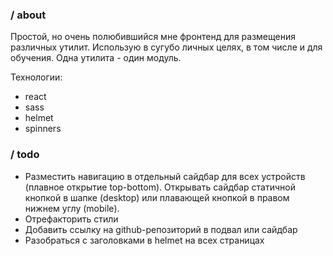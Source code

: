 ### / about

Простой, но очень полюбившийся мне фронтенд для размещения различных утилит. Использую в сугубо личных целях, в том числе и для обучения. Одна утилита - один модуль.

Технологии:

-   react
-   sass
-   helmet
-   spinners

### / todo

-   Разместить навигацию в отдельный сайдбар для всех устройств (плавное открытие top-bottom). Открывать сайдбар статичной кнопкой в шапке (desktop) или плавающей кнопкой в правом нижнем углу (mobile).
-   Отрефакторить стили
-   Добавить ссылку на github-репозиторий в подвал или сайдбар
-   Разобраться с заголовками в helmet на всех страницах
